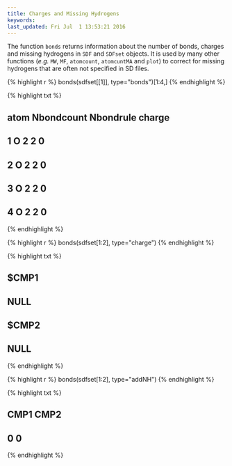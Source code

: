 ```yaml
---
title: Charges and Missing Hydrogens
keywords: 
last_updated: Fri Jul  1 13:53:21 2016
---
```


The function `bonds` returns information about the number
of bonds, charges and missing hydrogens in `SDF` and
`SDFset` objects. It is used by many other functions
(*e.g.* `MW`, `MF`,
`atomcount`, `atomcuntMA` and
`plot`) to correct for missing hydrogens that are often
not specified in SD files. 

{% highlight r %}
 bonds(sdfset[[1]], type="bonds")[1:4,]
{% endhighlight %}

{% highlight txt %}
##   atom Nbondcount Nbondrule charge
## 1    O          2         2      0
## 2    O          2         2      0
## 3    O          2         2      0
## 4    O          2         2      0
{% endhighlight %}

{% highlight r %}
 bonds(sdfset[1:2], type="charge")
{% endhighlight %}

{% highlight txt %}
## $CMP1
## NULL
## 
## $CMP2
## NULL
{% endhighlight %}

{% highlight r %}
 bonds(sdfset[1:2], type="addNH") 
{% endhighlight %}

{% highlight txt %}
## CMP1 CMP2 
##    0    0
{% endhighlight %}


